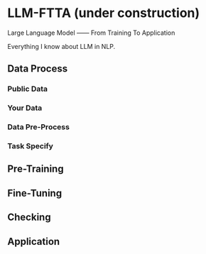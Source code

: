 # LLM-FTTA (under construction)
Large Language Model —— From Training To Application

Everything I know about LLM in NLP.
## Data Process
### Public Data
### Your Data
### Data Pre-Process
### Task Specify
## Pre-Training
### 
## Fine-Tuning
## Checking
## Application

